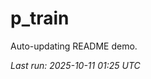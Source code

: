 # p_train

Auto-updating README demo.

<!--START_SECTION:status-->
_Last run: 2025-10-11 01:25 UTC_
<!--END_SECTION:status-->






















































































































































































































































































































































































































































































































































































































































































































































































































































































































































































































































































































































































































